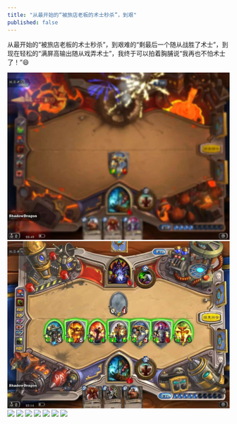 ```yaml
---
title: "从最开始的“被旅店老板的术士秒杀”，到艰"
published: false
---
```

从最开始的“被旅店老板的术士秒杀”，到艰难的“剩最后一个随从战胜了术士”，到现在轻松的“满屏高输出随从戏弄术士”，我终于可以拍着胸脯说“我再也不怕术士了！”😄

![](./1.jpg)
![](./2.jpg)
![](./3.jpg)
![](./4.jpg)
![](./5.jpg)
![](./6.jpg)
![](./7.jpg)
![](./8.jpg)
![](./9.jpg)
